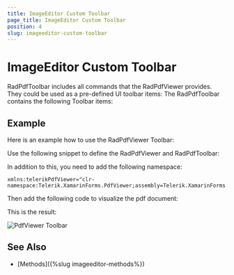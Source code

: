 ```yaml
---
title: ImageEditor Custom Toolbar
page_title: ImageEditor Custom Toolbar
position: 4
slug: imageeditor-custom-toolbar
---
```


# ImageEditor Custom Toolbar

RadPdfToolbar includes all commands that the RadPdfViewer provides. They could be used as a pre-defined UI toolbar items: The RadPdfToolbar contains the following Toolbar items:


## Example

Here is an example how to use the RadPdfViewer Toolbar:

Use the following snippet to define the RadPdfViewer and RadPdfToolbar:

<snippet id='pdfviewer-toolbar-xaml'/>

In addition to this, you need to add the following namespace:

```XAML
xmlns:telerikPdfViewer="clr-namespace:Telerik.XamarinForms.PdfViewer;assembly=Telerik.XamarinForms.PdfViewer"
```

Then add the following code to visualize the pdf document:

<snippet id='pdfviewer-toolbar'/>

This is the result:

![PdfViewer Toolbar](images/pdfviewer-toolbar.png "PdfViewer Toolbar")

## See Also

- [Methods]({%slug imageeditor-methods%})
